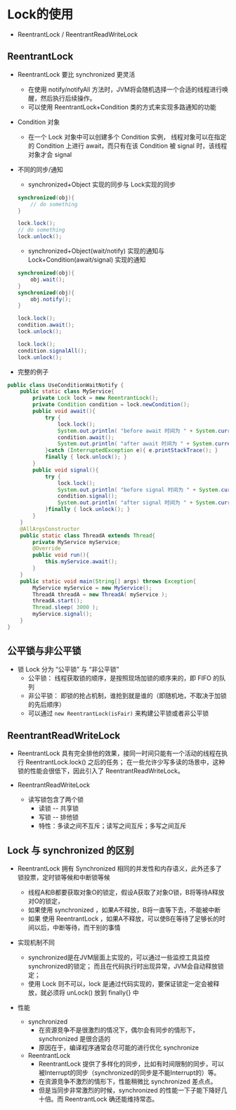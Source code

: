 # Lock的使用

* ReentrantLock / ReentrantReadWriteLock

## ReentrantLock 

* ReentrantLock 要比 synchronized 更灵活
    * 在使用 notify/notifyAll 方法时，JVM将会随机选择一个合适的线程进行唤醒，然后执行后续操作。
    * 可以使用 ReentrantLock+Condition 类的方式来实现多路通知的功能

* Condition 对象
    * 在一个 Lock 对象中可以创建多个 Condition 实例，
        线程对象可以在指定的 Condition 上进行 await，而只有在该 Condition 被 signal 时，该线程对象才会 signal

* 不同的同步/通知
    * synchronized+Object 实现的同步与 Lock实现的同步
    ```java
    synchronized(obj){
        // do something
    }

    lock.lock();
    // do something
    lock.unlock();
    ```
    * synchronized+Object(wait/notify) 实现的通知与 Lock+Condition(await/signal) 实现的通知
    ```java
    synchronized(obj){
        obj.wait();
    }
    synchronized(obj){
        obj.notify();
    }

    lock.lock();
    condition.await();
    lock.unlock();

    lock.lock();
    condition.signalAll();
    lock.unlock();
    ```

* 完整的例子

```java
public class UseConditionWaitNotify {
    public static class MyService{
        private Lock lock = new ReentrantLock();
        private Condition condition = lock.newCondition();
        public void await(){
            try {
                lock.lock();
                System.out.println( "before await 时间为 " + System.currentTimeMillis() );
                condition.await();
                System.out.println( "after await 时间为 " + System.currentTimeMillis() );
            }catch (InterruptedException e){ e.printStackTrace(); }
            finally { lock.unlock(); }
        }
        public void signal(){
            try {
                lock.lock();
                System.out.println( "before signal 时间为 " + System.currentTimeMillis() );
                condition.signal();
                System.out.println( "after signal 时间为 " + System.currentTimeMillis() );
            }finally { lock.unlock(); }
        }
    }
    @AllArgsConstructor
    public static class ThreadA extends Thread{
        private MyService myService;
        @Override
        public void run(){
            this.myService.await();
        }
    }
    public static void main(String[] args) throws Exception{
        MyService myService = new MyService();
        ThreadA threadA = new ThreadA( myService );
        threadA.start();
        Thread.sleep( 3000 );
        myService.signal();
    }
}
```

## 公平锁与非公平锁

* 锁 Lock 分为 “公平锁” 与 “非公平锁”
    * 公平锁： 线程获取锁的顺序，是按照现场加锁的顺序来的，即 FIFO 的队列
    * 非公平锁： 即锁的抢占机制，谁抢到就是谁的（即随机地，不取决于加锁的先后顺序）
    * 可以通过 `new ReentrantLock(isFair)` 来构建公平锁或者非公平锁

## ReentrantReadWriteLock

* ReentrantLock 具有完全排他的效果，接同一时间只能有一个活动的线程在执行 ReentrantLock.lock() 之后的任务；
    在一些允许少写多读的场景中，这种锁的性能会很低下，因此引入了 ReentrantReadWriteLock。

* ReentrantReadWriteLock
    * 读写锁包含了两个锁
        * 读锁 -- 共享锁
        * 写锁 -- 排他锁
        * 特性：多读之间不互斥；读写之间互斥；多写之间互斥


## Lock 与 synchronized 的区别

* ReentrantLock 拥有 Synchronized 相同的并发性和内存语义，此外还多了 锁投票，定时锁等候和中断锁等候
    * 线程A和B都要获取对象O的锁定，假设A获取了对象O锁，B将等待A释放对O的锁定，
    * 如果使用 synchronized ，如果A不释放，B将一直等下去，不能被中断
    * 如果 使用 ReentrantLock ，如果A不释放，可以使B在等待了足够长的时间以后，中断等待，而干别的事情

* 实现机制不同
    * synchronized是在JVM层面上实现的，可以通过一些监控工具监控synchronized的锁定；
        而且在代码执行时出现异常，JVM会自动释放锁定；
    * 使用 Lock 则不可以，lock 是通过代码实现的，要保证锁定一定会被释放，就必须将 unLock() 放到 finally{} 中

* 性能
    * synchronized
        * 在资源竞争不是很激烈的情况下，偶尔会有同步的情形下，synchronized 是很合适的
        * 原因在于，编译程序通常会尽可能的进行优化 synchronize
    * ReentrantLock
        * ReentrantLock 提供了多样化的同步，比如有时间限制的同步，可以被Interrupt的同步（synchronized的同步是不能Interrupt的）等。
        * 在资源竞争不激烈的情形下，性能稍微比 synchronized 差点点。
        * 但是当同步非常激烈的时候，synchronized 的性能一下子能下降好几十倍。而 ReentrantLock 确还能维持常态。
